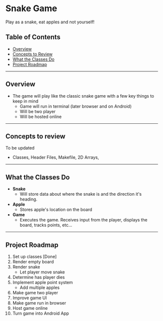 # Snake Game
Play as a snake, eat apples and not yourself!

## Table of Contents
- [Overview](#overview)
- [Concepts to Review](#concepts-to-review)
- [What the Classes Do](#what-the-classes-do)
- [Project Roadmap](#project-roadmap)

---

## Overview

- The game will play like the classic snake game with a few key things to keep in mind
  - Game will run in terminal (later browser and on Android)
  - Will be two player
  - Will be hosted online

---

## Concepts to review 

To be updated
- Classes, Header Files, Makefile, 2D Arrays,

---

## What the Classes Do
- **Snake**
  - Will store data about where the snake is and the direction it's heading.
- **Apple**
  - Stores apple's location on the board
- **Game**
  - Executes the game. Receives input from the player, displays the board, tracks points, etc...

---

## Project Roadmap
1. Set up classes [Done]
2. Render empty board
3. Render snake
    - Let player move snake
4. Determine has player dies
5. Implement apple point system
    - Add multiple apples
6. Make game two player
7. Improve game UI
8. Make game run in browser
9. Host game online
10. Turn game into Android App
